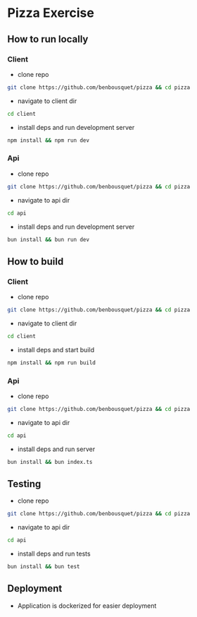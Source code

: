 # Pizza Exercise

## How to run locally

### Client

- clone repo
```bash
git clone https://github.com/benbousquet/pizza && cd pizza
```
- navigate to client dir
```bash
cd client
```
- install deps and run development server
```bash
npm install && npm run dev
```

### Api

- clone repo
```bash
git clone https://github.com/benbousquet/pizza && cd pizza
```
- navigate to api dir
```bash
cd api
```
- install deps and run development server
```bash
bun install && bun run dev
```

## How to build

### Client

- clone repo
```bash
git clone https://github.com/benbousquet/pizza && cd pizza
```
- navigate to client dir
```bash
cd client
```
- install deps and start build
```bash
npm install && npm run build
```

### Api

- clone repo
```bash
git clone https://github.com/benbousquet/pizza && cd pizza
```
- navigate to api dir
```bash
cd api
```
- install deps and run server
```bash
bun install && bun index.ts
```

## Testing
- clone repo
```bash
git clone https://github.com/benbousquet/pizza && cd pizza
```
- navigate to api dir
```bash
cd api
```
- install deps and run tests
```bash
bun install && bun test
```

## Deployment
- Application is dockerized for easier deployment
